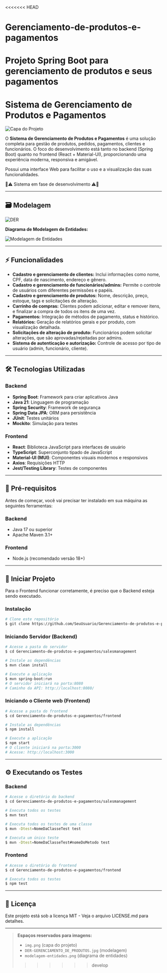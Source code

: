 <<<<<<< HEAD
# Gerenciamento-de-produtos-e-pagamentos
Projeto Spring Boot para gerenciamento de produtos e seus pagamentos
=======
# Sistema de Gerenciamento de Produtos e Pagamentos

![Capa do Projeto](img.png)

O **Sistema de Gerenciamento de Produtos e Pagamentos** é uma solução completa para gestão de produtos, pedidos, pagamentos, clientes e funcionários. O foco do desenvolvimento está tanto no backend (Spring Boot) quanto no frontend (React + Material-UI), proporcionando uma experiência moderna, responsiva e amigável.

Possui uma interface Web para facilitar o uso e a visualização das suas funcionalidades.

🚧⚠️ Sistema em fase de desenvolvimento ⚠️🚧

---

## 🗃️ Modelagem

![DER](DER-GERENCIAMENTO_DE_PRODUTOS.jpg)

**Diagrama de Modelagem de Entidades:**

![Modelagem de Entidades](modelagem-entidades.png)

---

## ⚡ Funcionalidades
- **Cadastro e gerenciamento de clientes:** Inclui informações como nome, CPF, data de nascimento, endereço e gênero.
- **Cadastro e gerenciamento de funcionários/admins:** Permite o controle de usuários com diferentes permissões e papéis.
- **Cadastro e gerenciamento de produtos:** Nome, descrição, preço, estoque, tags e solicitações de alteração.
- **Carrinho de compras:** Clientes podem adicionar, editar e remover itens, e finalizar a compra de todos os itens de uma vez.
- **Pagamentos:** Integração de métodos de pagamento, status e histórico.
- **Relatórios:** Geração de relatórios gerais e por produto, com visualização detalhada.
- **Solicitações de alteração de produto:** Funcionários podem solicitar alterações, que são aprovadas/rejeitadas por admins.
- **Sistema de autenticação e autorização:** Controle de acesso por tipo de usuário (admin, funcionário, cliente).

---

## 🛠️ Tecnologias Utilizadas

### Backend
- **Spring Boot**: Framework para criar aplicativos Java
- **Java 21**: Linguagem de programação
- **Spring Security**: Framework de segurança
- **Spring Data JPA**: ORM para persistência
- **JUnit**: Testes unitários
- **Mockito**: Simulação para testes

### Frontend
- **React**: Biblioteca JavaScript para interfaces de usuário
- **TypeScript**: Superconjunto tipado de JavaScript
- **Material-UI (MUI)**: Componentes visuais modernos e responsivos
- **Axios**: Requisições HTTP
- **Jest/Testing Library**: Testes de componentes

---

## 📌 Pré-requisitos
Antes de começar, você vai precisar ter instalado em sua máquina as seguintes ferramentas:

### Backend
- Java 17 ou superior
- Apache Maven 3.1+

### Frontend
- Node.js (recomendado versão 18+)

---

## 🚀 Iniciar Projeto
Para o Frontend funcionar corretamente, é preciso que o Backend esteja sendo executado.

### Instalação
```bash
# Clone este repositório
$ git clone https://github.com/SeuUsuario/Gerenciamento-de-produtos-e-pagamentos.git
```

### Iniciando Servidor (Backend)
```bash
# Acesse a pasta do servidor
$ cd Gerenciamento-de-produtos-e-pagamentos/salesmanagement

# Instale as dependências
$ mvn clean install

# Execute a aplicação
$ mvn spring-boot:run
# O servidor iniciará na porta:8080
# Caminho da API: http://localhost:8080/
```

### Iniciando o Cliente web (Frontend)
```bash
# Acesse a pasta do frontend
$ cd Gerenciamento-de-produtos-e-pagamentos/frontend

# Instale as dependências
$ npm install

# Execute a aplicação
$ npm start
# O cliente iniciará na porta:3000
# Acesse: http://localhost:3000
```

---

## ⚙️ Executando os Testes
### Backend
```bash
# Acesse o diretório do backend
$ cd Gerenciamento-de-produtos-e-pagamentos/salesmanagement

# Executa todos os testes
$ mvn test

# Executa todos os testes de uma classe
$ mvn -Dtest=NomeDaClasseTest test

# Executa um único teste
$ mvn -Dtest=NomeDaClasseTest#nomeDoMetodo test
```

### Frontend
```bash
# Acesse o diretório do frontend
$ cd Gerenciamento-de-produtos-e-pagamentos/frontend

# Executa todos os testes
$ npm test
```

---

## 📝 Licença
Este projeto está sob a licença MIT - Veja o arquivo LICENSE.md para detalhes.

---

> **Espaços reservados para imagens:**
> - `img.png` (capa do projeto)
> - `DER-GERENCIAMENTO_DE_PRODUTOS.jpg` (modelagem)
> - `modelagem-entidades.png` (diagrama de entidades) 
>>>>>>> develop
